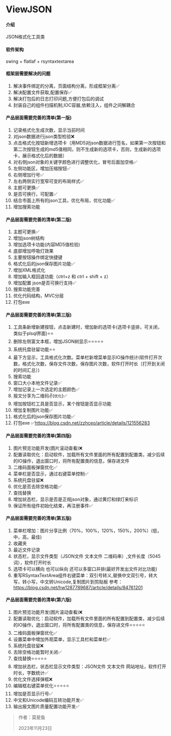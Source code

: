 # ViewJSON
#### 介绍
JSON格式化工具类

#### 软件架构
swing + flatlaf + rsyntaxtextarea

#### 框架层需要解决的问题
1. 解决事件绑定的分离，页面结构分离，形成框架分离✅
2. 解决配置文件获取,配置保存✅
3. 解决打包后的日志打印问题,方便打包后的调试
4. 封装自己的组件扫描机制,IOC容器,依赖注入，组件之间解耦合
   
#### 产品层面需要完善的清单(第一版)
1. 记录格式化生成次数，显示当前时间
2. 对json数据进行json类型检验❌
3. 点击格式化按钮新增选项卡〔用MD5对json数据进行签名，如果第一次按钮和第二次按钮生成的md5值相同，则不生成新的选项卡，否则，生成新的选项卡，展示格式化后的数据〕
4. 对右侧json对象的关键字颜色进行调整优化，冒号后面加空格✅
5. 左侧功能区，增加压缩按钮✅
6. 右侧增加行号✅️
7. 左右两侧实行宽窄可变的布局样式✅
8. 主题可更换✅
9. 是否可换行，可配置✅
10. 结合市面上所有的json工具，优化布局，优化功能✅
11. 增加搜索功能

#### 产品层面需要完善的清单(第二版)
1. 主题可更换✅
2. 增加json树结构
3. 增加选项卡功能(内容MD5值检验)
4. 底部增加呼吸灯效果
5. 主要按钮操作绑定快捷键
6. 格式化后的json保存图片功能✅
7. 增加XML格式化
8. 增加输入框回退功能（ctrl+z 和 ctrl + shift + z）
9. 增加配置 json是否可换行支持✅
10. 搜索功能完善
11. 优化代码结构，MVC分层
12. 打包exe

#### 产品层面需要完善的清单(第三版)
1. 工具条新增新建按钮，点击新建时，增加新的选项卡(选项卡竖排，可关闭，类似于plsql界面)⭐⭐
2. 删除左侧富文本框，增加JSON树显示⭐⭐⭐⭐⭐
3. 系统托盘驻留功能⭐⭐
4. 最下方显示，工具格式化次数。菜单栏新增菜单显示IO操作统计(软件打开次数，格式化次数，保存文件次数，保存图片次数，软件打开时长〔打开到关闭的时间汇总〕)
5. 搜索功能
6. 窗口大小本地文件记录✅
7. 增加记录上一次选定的主题颜色✅
8. 报文分享为二维码️✌️(`优化`)✅
9. 增加按钮栏工具是否显示，某个按钮是否显示功能
10. 增加复制图片功能✅
11. 格式化后的json保存图片功能✅
12. 打包exe ✅https://blog.csdn.net/zzhceo/article/details/121556283

#### 产品层面需要完善的清单(第四版)
1. 图片预览功能开发(图片滚动查看)❌
2. 配置读取优化：启动软件，加载所有文件里面的所有配置到配置类，减少后续的IO操作，退出窗口时，将所有配置类的信息，保存进文件
3. 二维码面板弹窗优化✅
4. 菜单栏是否显示，通过右键菜单控制✅
5. 系统托盘驻留❌
6. 优化是否去除空格功能✅
7. 查找替换
8. 增加状态栏，显示是否是正规json对象，通过黄灯和绿灯来标识
9. 保证所有组件初始化结束，再注册事件✅

#### 产品层面需要完善的清单(第五版)
1. 菜单栏增加：图片分享比例（70%，100%，120%，150%，200%）(低，中，高，最佳)
2. 收藏夹
3. 最近文件记录
4. 状态栏，显示文件类型（JSON文件 文本文件 二维码串）,文件长度（5045词），软件打开时长
5. 选项卡可以横向 也可以纵向 还可以多窗口并排(最好开发出文件对比功能)
6. 重写RSyntaxTextArea组件右键菜单：双引号转义,替换中文双引号，转大写，转小写，中文转Unicode,复制图片到剪贴板
   参考：https://blog.csdn.net/hw1287789687/article/details/84761201

#### 产品层面需要完善的清单(第六版)
1. 图片预览功能开发(图片滚动查看)❌
2. 配置读取优化：启动软件，加载所有文件里面的所有配置到配置类，减少后续的IO操作，退出窗口时，将所有配置类的信息，保存进文件⭐⭐⭐⭐⭐
3. 二维码面板弹窗优化✅
4. 设置菜单中增加外观菜单，显示工具栏和菜单栏✅
5. 系统托盘驻留❌
6. 去除空格功能暂时关闭✅
7. 查找替换⭐⭐⭐⭐⭐
8. 增加状态栏，状态栏显示文件类型：JSON文件 文本文件 网站地址，软件打开时长，字数统计✅
9. 优化文件选择弹框❌
10. 编辑框右键菜单优化⭐⭐⭐⭐⭐
11. 增加是否显示行号✅
12. 中文和Unicode编码互转功能开发✅
13. 输出报文图片质量配置功能开发✅
>作者：莫斐鱼
> 
>2023年11月23日

